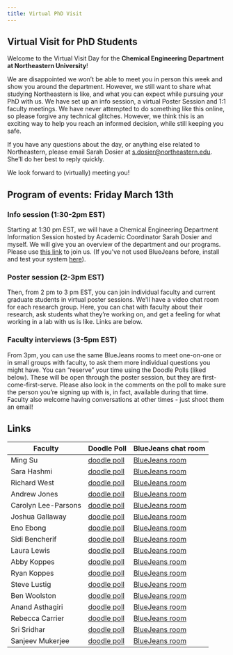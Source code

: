 ```yaml
---
title: Virtual PhD Visit
---
```


## Virtual Visit for PhD Students

Welcome to the Virtual Visit Day for the **Chemical Engineering Department at Northeastern University**!

We are disappointed we won’t be able to meet you in person this week and show you around the department. However, we still want to share what studying Northeastern is like, and what you can expect while pursuing your PhD with us. We have set up an info session, a virtual Poster Session and 1:1 faculty meetings. We have never attempted to do something like this online, so please forgive any technical glitches. However, we think this is an exciting way to help you reach an informed decision, while still keeping you safe.

If you have any questions about the day, or anything else related to Northeastern, please email Sarah Dosier at s.dosier@northeastern.edu. She’ll do her best to reply quickly.

We look forward to (virtually) meeting you!

## Program of events: Friday March 13th

### Info session (1:30-2pm EST)
Starting at 1:30 pm EST, we will have a Chemical Engineering Department Information Session hosted by Academic Coordinator Sarah Dosier and myself. We will give you an overview of the department and our programs. Please use [this link](https://bluejeans.com/735844639) to join us. (If you've not used BlueJeans before, install and test your system [here](https://bluejeans.com/111/new)). 

### Poster session (2-3pm EST)
Then, from 2 pm to 3 pm EST, you can join individual faculty and current graduate students in virtual poster sessions. We'll have a video chat room for each research group. Here, you can chat with faculty about their research, ask students what they’re working on, and get a feeling for what working in a lab with us is like. Links are below.

### Faculty interviews (3-5pm EST)
From 3pm, you can use the same BlueJeans rooms to meet one-on-one or in small groups with faculty, to ask them more individual questions you might have. You can “reserve” your time using the Doodle Polls (liked below). These will be open through the poster session, but they are first-come-first-serve. Please also look in the comments on the poll to make sure the person you’re signing up with is, in fact, available during that time. Faculty also welcome having conversations at other times - just shoot them an email! 



## Links

Faculty | Doodle Poll | BlueJeans chat room
----|-----|-----
Ming Su | [doodle poll](https://doodle.com/poll/cqqgif5fyph56m25)  | [BlueJeans room](https://bluejeans.com/768148658) 
Sara Hashmi | [doodle poll](https://doodle.com/poll/k7yfybi8dc5i54q9)  | [BlueJeans room](https://bluejeans.com/494742818) 
Richard West | [doodle poll](https://doodle.com/poll/fwkhr2bg3mkh7gw7)  | [BlueJeans room](https://bluejeans.com/178621796) 
Andrew Jones | [doodle poll](https://doodle.com/poll/qehzdkqtqucrgkri)  | [BlueJeans room](https://bluejeans.com/790668326) 
Carolyn Lee-Parsons | [doodle poll](https://doodle.com/poll/m4zc4ezek9mmabsc)  | [BlueJeans room](https://bluejeans.com/225878738) 
Joshua Gallaway | [doodle poll](https://doodle.com/poll/eic9qqy9yxqh55yc)  | [BlueJeans room](https://bluejeans.com/677349709) 
Eno Ebong | [doodle poll](https://doodle.com/poll/55khp46xugxh84fu)  | [BlueJeans room](https://bluejeans.com/971981002) 
Sidi Bencherif | [doodle poll](https://doodle.com/poll/hc8ckrhtp8ich2by)  | [BlueJeans room](https://bluejeans.com/609984239) 
Laura Lewis | [doodle poll](https://doodle.com/poll/s2ag2saca2h8tbx4)  | [BlueJeans room](https://bluejeans.com/473155472) 
Abby Koppes | [doodle poll](https://doodle.com/poll/gks5yyfpbzsyfmmw)  | [BlueJeans room](https://bluejeans.com/576476819) 
Ryan Koppes | [doodle poll](https://doodle.com/poll/k8q78qfrxhkpi8wu)  | [BlueJeans room](https://bluejeans.com/349517527) 
Steve Lustig | [doodle poll](https://doodle.com/poll/sruz8qecc5ycxfmr)  | [BlueJeans room](https://bluejeans.com/433720950) 
Ben Woolston | [doodle poll](https://doodle.com/poll/64s4tefrms25c8c7)  | [BlueJeans room](https://bluejeans.com/245284758) 
Anand Asthagiri | [doodle poll](https://doodle.com/poll/s8vw75mhute2wm5z)  | [BlueJeans room](https://bluejeans.com/449477617) 
Rebecca Carrier | [doodle poll](https://doodle.com/poll/tukd7u7m77zv7nuq)  | [BlueJeans room](https://bluejeans.com/151771484) 
Sri Sridhar | [doodle poll](https://doodle.com/poll/m5n9ve3xpkfr8gdt)  | [BlueJeans room](https://bluejeans.com/571113460) 
Sanjeev Mukerjee | [doodle poll](https://doodle.com/poll/zxehw5g8yn8tpket)  | [BlueJeans room](https://bluejeans.com/139826846) 
